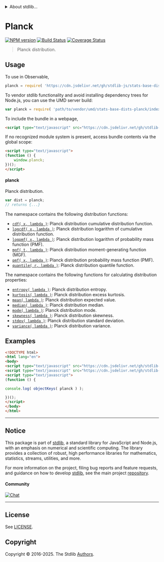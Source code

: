 <!--

@license Apache-2.0

Copyright (c) 2025 The Stdlib Authors.

Licensed under the Apache License, Version 2.0 (the "License");
you may not use this file except in compliance with the License.
You may obtain a copy of the License at

   http://www.apache.org/licenses/LICENSE-2.0

Unless required by applicable law or agreed to in writing, software
distributed under the License is distributed on an "AS IS" BASIS,
WITHOUT WARRANTIES OR CONDITIONS OF ANY KIND, either express or implied.
See the License for the specific language governing permissions and
limitations under the License.

-->


<details>
  <summary>
    About stdlib...
  </summary>
  <p>We believe in a future in which the web is a preferred environment for numerical computation. To help realize this future, we've built stdlib. stdlib is a standard library, with an emphasis on numerical and scientific computation, written in JavaScript (and C) for execution in browsers and in Node.js.</p>
  <p>The library is fully decomposable, being architected in such a way that you can swap out and mix and match APIs and functionality to cater to your exact preferences and use cases.</p>
  <p>When you use stdlib, you can be absolutely certain that you are using the most thorough, rigorous, well-written, studied, documented, tested, measured, and high-quality code out there.</p>
  <p>To join us in bringing numerical computing to the web, get started by checking us out on <a href="https://github.com/stdlib-js/stdlib">GitHub</a>, and please consider <a href="https://opencollective.com/stdlib">financially supporting stdlib</a>. We greatly appreciate your continued support!</p>
</details>

# Planck

[![NPM version][npm-image]][npm-url] [![Build Status][test-image]][test-url] [![Coverage Status][coverage-image]][coverage-url] <!-- [![dependencies][dependencies-image]][dependencies-url] -->

> Planck distribution.



<section class="usage">

## Usage

To use in Observable,

```javascript
planck = require( 'https://cdn.jsdelivr.net/gh/stdlib-js/stats-base-dists-planck@umd/browser.js' )
```

To vendor stdlib functionality and avoid installing dependency trees for Node.js, you can use the UMD server build:

```javascript
var planck = require( 'path/to/vendor/umd/stats-base-dists-planck/index.js' )
```

To include the bundle in a webpage,

```html
<script type="text/javascript" src="https://cdn.jsdelivr.net/gh/stdlib-js/stats-base-dists-planck@umd/browser.js"></script>
```

If no recognized module system is present, access bundle contents via the global scope:

```html
<script type="text/javascript">
(function () {
    window.planck;
})();
</script>
```

#### planck

Planck distribution.

```javascript
var dist = planck;
// returns {...}
```

The namespace contains the following distribution functions:

<!-- <toc pattern="*+(cdf|pmf|mgf|quantile)*"> -->

<div class="namespace-toc">

-   <span class="signature">[`cdf( x, lambda )`][@stdlib/stats/base/dists/planck/cdf]</span><span class="delimiter">: </span><span class="description">Planck distribution cumulative distribution function.</span>
-   <span class="signature">[`logcdf( x, lambda )`][@stdlib/stats/base/dists/planck/logcdf]</span><span class="delimiter">: </span><span class="description">Planck distribution logarithm of cumulative distribution function.</span>
-   <span class="signature">[`logpmf( x, lambda )`][@stdlib/stats/base/dists/planck/logpmf]</span><span class="delimiter">: </span><span class="description">Planck distribution logarithm of probability mass function (PMF).</span>
-   <span class="signature">[`mgf( t, lambda )`][@stdlib/stats/base/dists/planck/mgf]</span><span class="delimiter">: </span><span class="description">Planck distribution moment-generating function (MGF).</span>
-   <span class="signature">[`pmf( x, lambda )`][@stdlib/stats/base/dists/planck/pmf]</span><span class="delimiter">: </span><span class="description">Planck distribution probability mass function (PMF).</span>
-   <span class="signature">[`quantile( r, lambda )`][@stdlib/stats/base/dists/planck/quantile]</span><span class="delimiter">: </span><span class="description">Planck distribution quantile function.</span>

</div>

<!-- </toc> -->

The namespace contains the following functions for calculating distribution properties:

<!-- <toc pattern="*+(entropy|kurtosis|mean|median|mode|skewness|stdev|variance)*"> -->

<div class="namespace-toc">

-   <span class="signature">[`entropy( lambda )`][@stdlib/stats/base/dists/planck/entropy]</span><span class="delimiter">: </span><span class="description">Planck distribution entropy.</span>
-   <span class="signature">[`kurtosis( lambda )`][@stdlib/stats/base/dists/planck/kurtosis]</span><span class="delimiter">: </span><span class="description">Planck distribution excess kurtosis.</span>
-   <span class="signature">[`mean( lambda )`][@stdlib/stats/base/dists/planck/mean]</span><span class="delimiter">: </span><span class="description">Planck distribution expected value.</span>
-   <span class="signature">[`median( lambda )`][@stdlib/stats/base/dists/planck/median]</span><span class="delimiter">: </span><span class="description">Planck distribution median.</span>
-   <span class="signature">[`mode( lambda )`][@stdlib/stats/base/dists/planck/mode]</span><span class="delimiter">: </span><span class="description">Planck distribution mode.</span>
-   <span class="signature">[`skewness( lambda )`][@stdlib/stats/base/dists/planck/skewness]</span><span class="delimiter">: </span><span class="description">Planck distribution skewness.</span>
-   <span class="signature">[`stdev( lambda )`][@stdlib/stats/base/dists/planck/stdev]</span><span class="delimiter">: </span><span class="description">Planck distribution standard deviation.</span>
-   <span class="signature">[`variance( lambda )`][@stdlib/stats/base/dists/planck/variance]</span><span class="delimiter">: </span><span class="description">Planck distribution variance.</span>

</div>

<!-- </toc> -->

</section>

<!-- /.usage -->

<section class="examples">

## Examples

<!-- eslint no-undef: "error" -->

```html
<!DOCTYPE html>
<html lang="en">
<body>
<script type="text/javascript" src="https://cdn.jsdelivr.net/gh/stdlib-js/utils-keys@umd/browser.js"></script>
<script type="text/javascript" src="https://cdn.jsdelivr.net/gh/stdlib-js/stats-base-dists-planck@umd/browser.js"></script>
<script type="text/javascript">
(function () {

console.log( objectKeys( planck ) );

})();
</script>
</body>
</html>
```

</section>

<!-- /.examples -->

<!-- Section for related `stdlib` packages. Do not manually edit this section, as it is automatically populated. -->

<section class="related">

</section>

<!-- /.related -->

<!-- Section for all links. Make sure to keep an empty line after the `section` element and another before the `/section` close. -->


<section class="main-repo" >

* * *

## Notice

This package is part of [stdlib][stdlib], a standard library for JavaScript and Node.js, with an emphasis on numerical and scientific computing. The library provides a collection of robust, high performance libraries for mathematics, statistics, streams, utilities, and more.

For more information on the project, filing bug reports and feature requests, and guidance on how to develop [stdlib][stdlib], see the main project [repository][stdlib].

#### Community

[![Chat][chat-image]][chat-url]

---

## License

See [LICENSE][stdlib-license].


## Copyright

Copyright &copy; 2016-2025. The Stdlib [Authors][stdlib-authors].

</section>

<!-- /.stdlib -->

<!-- Section for all links. Make sure to keep an empty line after the `section` element and another before the `/section` close. -->

<section class="links">

[npm-image]: http://img.shields.io/npm/v/@stdlib/stats-base-dists-planck.svg
[npm-url]: https://npmjs.org/package/@stdlib/stats-base-dists-planck

[test-image]: https://github.com/stdlib-js/stats-base-dists-planck/actions/workflows/test.yml/badge.svg?branch=main
[test-url]: https://github.com/stdlib-js/stats-base-dists-planck/actions/workflows/test.yml?query=branch:main

[coverage-image]: https://img.shields.io/codecov/c/github/stdlib-js/stats-base-dists-planck/main.svg
[coverage-url]: https://codecov.io/github/stdlib-js/stats-base-dists-planck?branch=main

<!--

[dependencies-image]: https://img.shields.io/david/stdlib-js/stats-base-dists-planck.svg
[dependencies-url]: https://david-dm.org/stdlib-js/stats-base-dists-planck/main

-->

[chat-image]: https://img.shields.io/gitter/room/stdlib-js/stdlib.svg
[chat-url]: https://app.gitter.im/#/room/#stdlib-js_stdlib:gitter.im

[stdlib]: https://github.com/stdlib-js/stdlib

[stdlib-authors]: https://github.com/stdlib-js/stdlib/graphs/contributors

[umd]: https://github.com/umdjs/umd
[es-module]: https://developer.mozilla.org/en-US/docs/Web/JavaScript/Guide/Modules

[deno-url]: https://github.com/stdlib-js/stats-base-dists-planck/tree/deno
[deno-readme]: https://github.com/stdlib-js/stats-base-dists-planck/blob/deno/README.md
[umd-url]: https://github.com/stdlib-js/stats-base-dists-planck/tree/umd
[umd-readme]: https://github.com/stdlib-js/stats-base-dists-planck/blob/umd/README.md
[esm-url]: https://github.com/stdlib-js/stats-base-dists-planck/tree/esm
[esm-readme]: https://github.com/stdlib-js/stats-base-dists-planck/blob/esm/README.md
[branches-url]: https://github.com/stdlib-js/stats-base-dists-planck/blob/main/branches.md

[stdlib-license]: https://raw.githubusercontent.com/stdlib-js/stats-base-dists-planck/main/LICENSE

[@stdlib/stats/base/dists/planck/cdf]: https://github.com/stdlib-js/stats-base-dists-planck-cdf/tree/umd

[@stdlib/stats/base/dists/planck/entropy]: https://github.com/stdlib-js/stats-base-dists-planck-entropy/tree/umd

[@stdlib/stats/base/dists/planck/kurtosis]: https://github.com/stdlib-js/stats-base-dists-planck-kurtosis/tree/umd

[@stdlib/stats/base/dists/planck/logcdf]: https://github.com/stdlib-js/stats-base-dists-planck-logcdf/tree/umd

[@stdlib/stats/base/dists/planck/logpmf]: https://github.com/stdlib-js/stats-base-dists-planck-logpmf/tree/umd

[@stdlib/stats/base/dists/planck/mean]: https://github.com/stdlib-js/stats-base-dists-planck-mean/tree/umd

[@stdlib/stats/base/dists/planck/median]: https://github.com/stdlib-js/stats-base-dists-planck-median/tree/umd

[@stdlib/stats/base/dists/planck/mgf]: https://github.com/stdlib-js/stats-base-dists-planck-mgf/tree/umd

[@stdlib/stats/base/dists/planck/mode]: https://github.com/stdlib-js/stats-base-dists-planck-mode/tree/umd

[@stdlib/stats/base/dists/planck/pmf]: https://github.com/stdlib-js/stats-base-dists-planck-pmf/tree/umd

[@stdlib/stats/base/dists/planck/quantile]: https://github.com/stdlib-js/stats-base-dists-planck-quantile/tree/umd

[@stdlib/stats/base/dists/planck/skewness]: https://github.com/stdlib-js/stats-base-dists-planck-skewness/tree/umd

[@stdlib/stats/base/dists/planck/stdev]: https://github.com/stdlib-js/stats-base-dists-planck-stdev/tree/umd

[@stdlib/stats/base/dists/planck/variance]: https://github.com/stdlib-js/stats-base-dists-planck-variance/tree/umd

</section>

<!-- /.links -->
